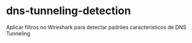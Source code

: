 # dns-tunneling-detection
Aplicar filtros no Wireshark para detectar padrões característicos de DNS Tunneling
